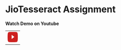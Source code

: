 # JioTesseract Assignment


**Watch Demo on Youtube**
<table>
    <tr>
      <th><a href="https://www.youtube.com/watch?v=bl891ApqNfo" target="_blank"><img alt="mail" src="https://github.com/Faizun-Faria/Faizun-Faria/blob/main/Files/youtube.svg" title="Youtube" width="32" height="32" /></a></th>
    </tr>
 </table>
